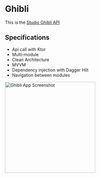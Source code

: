 # Ghibli

This is the [Studio Ghibli API](https://ghibliapi.vercel.app/)

## Specifications
- Api call with Ktor
- Multi-module
- Clean Architecture
- MVVM
- Dependency injection with Dagger Hilt
- Navigation between modules

<img width="300" alt="Ghibli App Screenshot" src="https://github.com/user-attachments/assets/672b30ec-bfc0-4673-abab-79509346ad3c">
